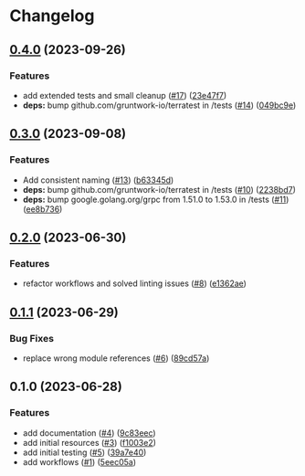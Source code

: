 # Changelog

## [0.4.0](https://github.com/CloudNationHQ/az-cn-module-tf-bastion/compare/v0.3.0...v0.4.0) (2023-09-26)


### Features

* add extended tests and small cleanup ([#17](https://github.com/CloudNationHQ/az-cn-module-tf-bastion/issues/17)) ([23e47f7](https://github.com/CloudNationHQ/az-cn-module-tf-bastion/commit/23e47f788417248c5052ff5e91cf5a7935bc7eda))
* **deps:** bump github.com/gruntwork-io/terratest in /tests ([#14](https://github.com/CloudNationHQ/az-cn-module-tf-bastion/issues/14)) ([049bc9e](https://github.com/CloudNationHQ/az-cn-module-tf-bastion/commit/049bc9e1b4780569b6f5fe08d1b5461fa74d8b7d))

## [0.3.0](https://github.com/CloudNationHQ/az-cn-module-tf-bastion/compare/v0.2.0...v0.3.0) (2023-09-08)


### Features

* Add consistent naming  ([#13](https://github.com/CloudNationHQ/az-cn-module-tf-bastion/issues/13)) ([b63345d](https://github.com/CloudNationHQ/az-cn-module-tf-bastion/commit/b63345d2baff8c28840de199ac169d74c2b0ac4f))
* **deps:** bump github.com/gruntwork-io/terratest in /tests ([#10](https://github.com/CloudNationHQ/az-cn-module-tf-bastion/issues/10)) ([2238bd7](https://github.com/CloudNationHQ/az-cn-module-tf-bastion/commit/2238bd7797998b28feb13b18003b06c391072afd))
* **deps:** bump google.golang.org/grpc from 1.51.0 to 1.53.0 in /tests ([#11](https://github.com/CloudNationHQ/az-cn-module-tf-bastion/issues/11)) ([ee8b736](https://github.com/CloudNationHQ/az-cn-module-tf-bastion/commit/ee8b7363d3fe1e2b0883828fde56b2729c19faf3))

## [0.2.0](https://github.com/CloudNationHQ/az-cn-module-tf-bastion/compare/v0.1.1...v0.2.0) (2023-06-30)


### Features

* refactor workflows and solved linting issues ([#8](https://github.com/CloudNationHQ/az-cn-module-tf-bastion/issues/8)) ([e1362ae](https://github.com/CloudNationHQ/az-cn-module-tf-bastion/commit/e1362ae0f582a763db2a8248b66aebaa8139e1ec))

## [0.1.1](https://github.com/CloudNationHQ/az-cn-module-tf-bastion/compare/v0.1.0...v0.1.1) (2023-06-29)


### Bug Fixes

* replace wrong module references ([#6](https://github.com/CloudNationHQ/az-cn-module-tf-bastion/issues/6)) ([89cd57a](https://github.com/CloudNationHQ/az-cn-module-tf-bastion/commit/89cd57a26a9ccec31e9cfc350bba78d63db22dbf))

## 0.1.0 (2023-06-28)


### Features

* add documentation ([#4](https://github.com/CloudNationHQ/az-cn-module-tf-bastion/issues/4)) ([9c83eec](https://github.com/CloudNationHQ/az-cn-module-tf-bastion/commit/9c83eec4c676d338f56091608db92053a9258eb6))
* add initial resources ([#3](https://github.com/CloudNationHQ/az-cn-module-tf-bastion/issues/3)) ([f1003e2](https://github.com/CloudNationHQ/az-cn-module-tf-bastion/commit/f1003e2b682a6894173e457681377759bd2aa43a))
* add initial testing ([#5](https://github.com/CloudNationHQ/az-cn-module-tf-bastion/issues/5)) ([39a7e40](https://github.com/CloudNationHQ/az-cn-module-tf-bastion/commit/39a7e40ed52d0c3cc5aa603b6a5382c552928ae5))
* add workflows ([#1](https://github.com/CloudNationHQ/az-cn-module-tf-bastion/issues/1)) ([5eec05a](https://github.com/CloudNationHQ/az-cn-module-tf-bastion/commit/5eec05af01ce966acc3732dd70389e7148903c6d))
